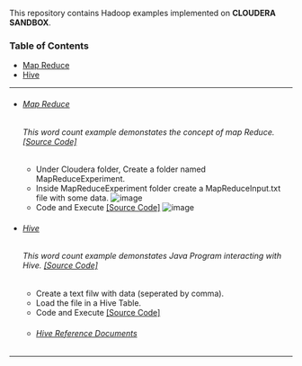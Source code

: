 This repository contains Hadoop examples implemented on **CLOUDERA SANDBOX**.

### Table of Contents
- <a href='#map'>Map Reduce</a> 
- <a href='#hive'>Hive</a>  

<hr>

- ###### [Map Reduce](https://github.com/rahulvaish/Apache-Hadoop/tree/MapReduce)
   ###### This word count example demonstates the concept of map Reduce. [[Source Code]](https://github.com/rahulvaish/Apache-Hadoop/tree/MapReduce) 
  * Under Cloudera folder, Create a folder named MapReduceExperiment. 
  * Inside MapReduceExperiment folder create a MapReduceInput.txt file with some data.
  ![image](https://user-images.githubusercontent.com/689226/54812800-07c8ca80-4cb2-11e9-8fa3-bcaaae651d71.png)
  * Code and Execute [[Source Code]](https://github.com/rahulvaish/Apache-Hadoop/tree/MapReduce) 
  ![image](https://user-images.githubusercontent.com/689226/54812848-20d17b80-4cb2-11e9-85e0-40f87a5d137b.png)

- ###### [Hive](https://github.com/rahulvaish/Apache-Hadoop/tree/Hive)
   ###### This word count example demonstates Java Program interacting with Hive. [[Source Code]](https://github.com/rahulvaish/Apache-Hadoop/tree/Hive) 
  * Create a text filw with data (seperated by comma).
  * Load the file in a Hive Table.
  * Code and Execute [[Source Code]](https://github.com/rahulvaish/Apache-Hadoop/tree/Hive) 
  * ###### [Hive Reference Documents](https://github.com/rahulvaish/ReferenceDocuments/tree/master/UnderstandingApacheHadoop/Hive)

<hr>
